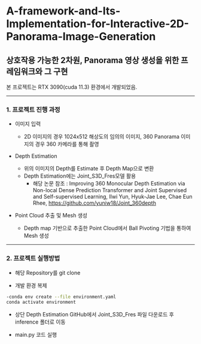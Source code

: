 # A-framework-and-Its-Implementation-for-Interactive-2D-Panorama-Image-Generation
## 상호작용 가능한 2차원, Panorama 영상 생성을 위한 프레임워크와 그 구현

본 프로젝트는 RTX 3090(cuda 11.3) 환경에서 개발되었음.

------------

### 1. 프로젝트 진행 과정

- 이미지 입력
	- 2D 이미지의 경우 1024x512 해상도의 임의의 이미지, 360 Panorama 이미지의 경우 360 카메라를 통해 촬영
		
- Depth Estimation
	- 위의 이미지의 Depth를 Estimate 후 Depth Map으로 변환
	- Depth Estimation에는 Joint_S3D_Fres모델 활용
		- 해당 논문 참조 : Improving 360 Monocular Depth Estimation via Non-local Dense Prediction Transformer and Joint Supervised and Self-supervised Learning,
											Ilwi Yun, Hyuk-Jae Lee, Chae Eun Rhee,
											https://github.com/yuniw18/Joint_360depth
    
- Point Cloud 추출 및 Mesh 생성
	- Depth map 기반으로 추출한 Point Cloud에서 Ball Pivoting 기법을 통하여 Mesh 생성
	
	
----------
### 2. 프로젝트 실행방법

- 해당 Repository를 git clone

- 개발 환경 복제
~~~bash
-conda env create --file environment.yaml
conda activate environment
~~~

- 상단 Depth Estimation GitHub에서 Joint_S3D_Fres 파일 다운로드 후 inference 폴더로 이동

- main.py 코드 실행

